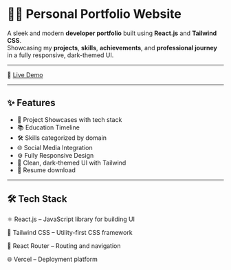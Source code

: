 # 🧑‍💻 Personal Portfolio Website

A sleek and modern **developer portfolio** built using **React.js** and **Tailwind CSS**.  
Showcasing my **projects**, **skills**, **achievements**, and **professional journey** in a fully responsive, dark-themed UI.

---

🚀 [Live Demo](https://portfolio-psi-nine-49.vercel.app/)

---

## ✨ Features

- 💼 Project Showcases with tech stack
- 📚 Education Timeline
- 🛠 Skills categorized by domain
- 🌐 Social Media Integration
- ⚙️ Fully Responsive Design
- 🎨 Clean, dark-themed UI with Tailwind
- 📄 Resume download

---

## 🛠️ Tech Stack 

⚛️ React.js – JavaScript library for building UI

💨 Tailwind CSS – Utility-first CSS framework

🧭 React Router – Routing and navigation

🌐 Vercel – Deployment platform

